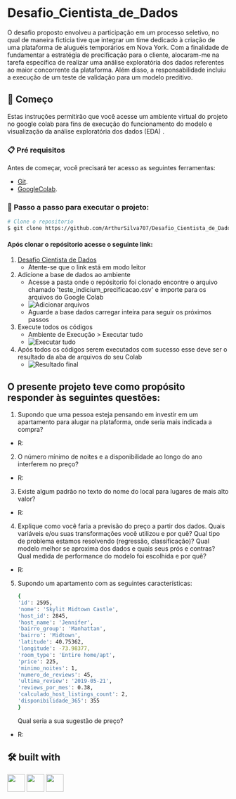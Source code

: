 # Desafio_Cientista_de_Dados

O desafio proposto envolveu a participação em um processo seletivo, no qual de maneira ficticia tive que integrar um time dedicado à criação de uma plataforma de aluguéis temporários em Nova York. Com a finalidade de fundamentar a estratégia de precificação para o cliente, alocaram-me na tarefa específica de realizar uma análise exploratória dos dados referentes ao maior concorrente da plataforma. Além disso, a responsabilidade incluiu a execução de um teste de validação para um modelo preditivo.


## 🚀 Começo

Estas instruções permitirão que você acesse um ambiente virtual do projeto no google colab para fins de execução do funcionamento do modelo e visualização da análise exploratória dos dados (EDA) .

### 📋 Pré requisitos

Antes de começar, você precisará ter acesso as seguintes ferramentas:
- [Git](https://git-scm.com).
- [GoogleColab](https://www.python.org/).

### 🎲 Passo a passo para executar o projeto:

```bash
# Clone o repositorio
$ git clone https://github.com/ArthurSilva707/Desafio_Cientista_de_Dados.git
```

#### Após clonar o repósitorio acesse o seguinte link:

1. [Desafio Cientista de Dados](https://colab.research.google.com/drive/10Zm2IH0ngJV8cxaeB-PAc177nc40krAy?usp=sharing)
    - Atente-se que o link está em modo leitor
2.  Adicione a base de dados ao ambiente
    - Acesse a pasta onde o repósitorio foi clonado encontre o arquivo chamado 'teste_indicium_precificacao.csv' e importe para os arquivos do Google Colab 
    - ![Adicionar arquivos](https://i.imgur.com/gLx2clt.png)
    - Aguarde a base dados carregar inteira para seguir os próximos passos
3. Execute todos os códigos
    - Ambiente de Execução > Executar tudo
    - ![Executar tudo](https://i.imgur.com/VVD723w.png)
4. Após todos os códigos serem executados com sucesso esse deve ser o resultado da aba de arquivos do seu Colab
   - ![Resultado final](https://i.imgur.com/0rR90PM.png)


## O presente projeto teve como propósito responder às seguintes questões: 


1. Supondo que uma pessoa esteja pensando em investir em um apartamento para alugar na plataforma, onde seria mais indicada a compra?

- R:

2. O número mínimo de noites e a disponibilidade ao longo do ano interferem no preço?

- R:


3. Existe algum padrão no texto do nome do local para lugares de mais alto valor?

- R: 

4. Explique como você faria a previsão do preço a partir dos dados. Quais variáveis e/ou suas transformações você utilizou e por quê? Qual tipo de problema estamos resolvendo (regressão, classificação)? Qual modelo melhor se aproxima dos dados e quais seus prós e contras? Qual medida de performance do modelo foi escolhida e por quê?

- R: 

5. Supondo um apartamento com as seguintes características:
   
    ```bash
    {
    'id': 2595,
    'nome': 'Skylit Midtown Castle',
    'host_id': 2845,
    'host_name': 'Jennifer',
    'bairro_group': 'Manhattan',
    'bairro': 'Midtown',
    'latitude': 40.75362,
    'longitude': -73.98377,
    'room_type': 'Entire home/apt',
    'price': 225,
    'minimo_noites': 1,
    'numero_de_reviews': 45,
    'ultima_review': '2019-05-21',
    'reviews_por_mes': 0.38,
    'calculado_host_listings_count': 2,
    'disponibilidade_365': 355
    }
    ```

    Qual seria a sua sugestão de preço?

- R: 


## 🛠️ built with
<img src="https://cdn.jsdelivr.net/gh/devicons/devicon/icons/python/python-original.svg" width="40" height="40" /> 
<img src="https://cdn.jsdelivr.net/gh/devicons/devicon/icons/google/google-original.svg" width="40" height="40" />
<img src="https://cdn.jsdelivr.net/gh/devicons/devicon/icons/git/git-original.svg" width="40" height="40" />
          
